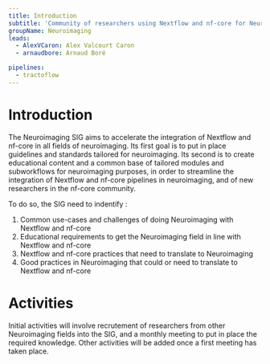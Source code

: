 ```yaml
---
title: Introduction
subtitle: 'Community of researchers using Nextflow and nf-core for Neuroimaging'
groupName: Neuroimaging
leads:
  - AlexVCaron: Alex Valcourt Caron
  - arnaudbore: Arnaud Boré

pipelines:
  - tractoflow
---
```


# Introduction

The Neuroimaging SIG aims to accelerate the integration of Nextflow and nf-core in all fields of neuroimaging. Its first goal is to put in place guidelines and standards tailored for neuroimaging. Its second is to create educational content and a common base of tailored modules and subworkflows for neuroimaging purposes, in order to streamline the integration of Nextflow and nf-core pipelines in neuroimaging, and of new researchers in the nf-core community.

To do so, the SIG need to indentify :
1. Common use-cases and challenges of doing Neuroimaging with Nextflow and nf-core
2. Educational requirements to get the Neuroimaging field in line with Nextflow and nf-core
3. Nextflow and nf-core practices that need to translate to Neuroimaging
4. Good practices in Neuroimaging that could or need to translate to Nextflow and nf-core

# Activities

Initial activities will involve recrutement of researchers from other Neuroimaging fields into the SIG, and a monthly meeting to put in place the required knowledge. Other activities will be added once a first meeting has taken place.
